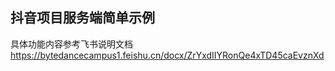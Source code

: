 ## 抖音项目服务端简单示例

具体功能内容参考飞书说明文档
https://bytedancecampus1.feishu.cn/docx/ZrYxdIIYRonQe4xTD45caEvznXd


